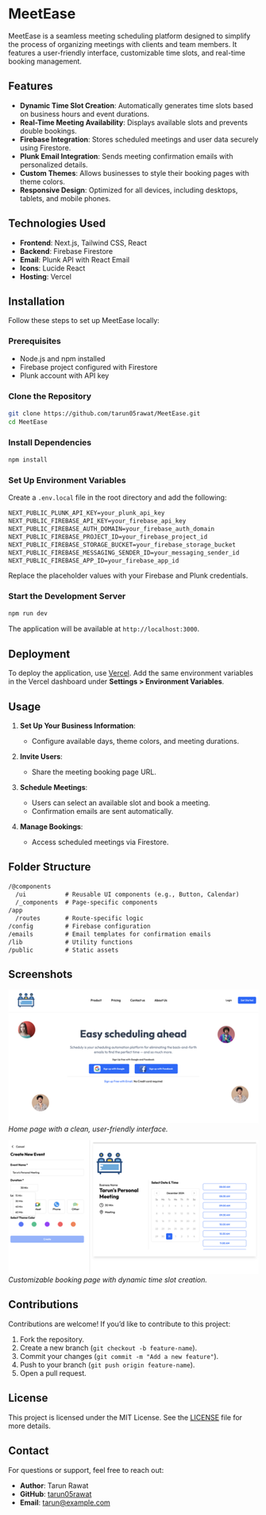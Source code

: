 
# MeetEase

MeetEase is a seamless meeting scheduling platform designed to simplify the process of organizing meetings with clients and team members. It features a user-friendly interface, customizable time slots, and real-time booking management.

## Features

- **Dynamic Time Slot Creation**: Automatically generates time slots based on business hours and event durations.
- **Real-Time Meeting Availability**: Displays available slots and prevents double bookings.
- **Firebase Integration**: Stores scheduled meetings and user data securely using Firestore.
- **Plunk Email Integration**: Sends meeting confirmation emails with personalized details.
- **Custom Themes**: Allows businesses to style their booking pages with theme colors.
- **Responsive Design**: Optimized for all devices, including desktops, tablets, and mobile phones.

## Technologies Used

- **Frontend**: Next.js, Tailwind CSS, React
- **Backend**: Firebase Firestore
- **Email**: Plunk API with React Email
- **Icons**: Lucide React
- **Hosting**: Vercel

## Installation

Follow these steps to set up MeetEase locally:

### Prerequisites

- Node.js and npm installed
- Firebase project configured with Firestore
- Plunk account with API key

### Clone the Repository
```bash
git clone https://github.com/tarun05rawat/MeetEase.git
cd MeetEase
```

### Install Dependencies
```bash
npm install
```

### Set Up Environment Variables

Create a `.env.local` file in the root directory and add the following:

```env
NEXT_PUBLIC_PLUNK_API_KEY=your_plunk_api_key
NEXT_PUBLIC_FIREBASE_API_KEY=your_firebase_api_key
NEXT_PUBLIC_FIREBASE_AUTH_DOMAIN=your_firebase_auth_domain
NEXT_PUBLIC_FIREBASE_PROJECT_ID=your_firebase_project_id
NEXT_PUBLIC_FIREBASE_STORAGE_BUCKET=your_firebase_storage_bucket
NEXT_PUBLIC_FIREBASE_MESSAGING_SENDER_ID=your_messaging_sender_id
NEXT_PUBLIC_FIREBASE_APP_ID=your_firebase_app_id
```

Replace the placeholder values with your Firebase and Plunk credentials.

### Start the Development Server
```bash
npm run dev
```

The application will be available at `http://localhost:3000`.

## Deployment

To deploy the application, use [Vercel](https://vercel.com/). Add the same environment variables in the Vercel dashboard under **Settings > Environment Variables**.

## Usage

1. **Set Up Your Business Information**:
   - Configure available days, theme colors, and meeting durations.

2. **Invite Users**:
   - Share the meeting booking page URL.

3. **Schedule Meetings**:
   - Users can select an available slot and book a meeting.
   - Confirmation emails are sent automatically.

4. **Manage Bookings**:
   - Access scheduled meetings via Firestore.

## Folder Structure

```
/@components
  /ui           # Reusable UI components (e.g., Button, Calendar)
  /_components  # Page-specific components
/app
  /routes       # Route-specific logic
/config         # Firebase configuration
/emails         # Email templates for confirmation emails
/lib            # Utility functions
/public         # Static assets
```

## Screenshots

![Home Page](./screenshots/landingPage.png)  
_Home page with a clean, user-friendly interface._

![Booking Page](./screenshots/bookingPage.png)  
_Customizable booking page with dynamic time slot creation._

## Contributions

Contributions are welcome! If you’d like to contribute to this project:

1. Fork the repository.
2. Create a new branch (`git checkout -b feature-name`).
3. Commit your changes (`git commit -m "Add a new feature"`).
4. Push to your branch (`git push origin feature-name`).
5. Open a pull request.

## License

This project is licensed under the MIT License. See the [LICENSE](LICENSE) file for more details.

## Contact

For questions or support, feel free to reach out:

- **Author**: Tarun Rawat  
- **GitHub**: [tarun05rawat](https://github.com/tarun05rawat)  
- **Email**: tarun@example.com
